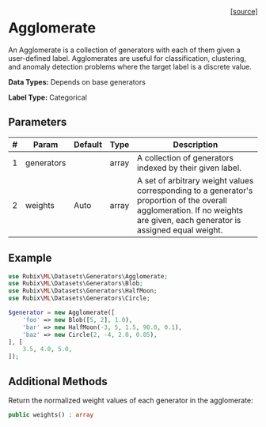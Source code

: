 <span style="float:right;"><a href="https://github.com/RubixML/ML/blob/master/src/Datasets/Generators/Agglomerate.php">[source]</a></span>

# Agglomerate
An Agglomerate is a collection of generators with each of them given a user-defined label. Agglomerates are useful for classification, clustering, and anomaly detection problems where the target label is a discrete value.

**Data Types:** Depends on base generators

**Label Type:** Categorical

## Parameters
| # | Param | Default | Type | Description |
|---|---|---|---|---|
| 1 | generators | | array | A collection of generators indexed by their given label. |
| 2 | weights | Auto | array | A set of arbitrary weight values corresponding to a generator's proportion of the overall agglomeration. If no weights are given, each generator is assigned equal weight. |

## Example
```php
use Rubix\ML\Datasets\Generators\Agglomerate;
use Rubix\ML\Datasets\Generators\Blob;
use Rubix\ML\Datasets\Generators\HalfMoon;
use Rubix\ML\Datasets\Generators\Circle;

$generator = new Agglomerate([
	'foo' => new Blob([5, 2], 1.0),
	'bar' => new HalfMoon(-3, 5, 1.5, 90.0, 0.1),
	'baz' => new Circle(2, -4, 2.0, 0.05),
], [
	3.5, 4.0, 5.0,
]);
```

## Additional Methods
Return the normalized weight values of each generator in the agglomerate:
```php
public weights() : array
```

